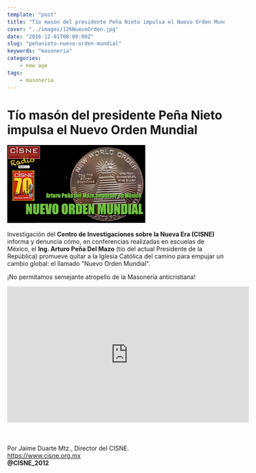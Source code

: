 ```yaml
---
template: "post"
title: "Tío masón del presidente Peña Nieto impulsa el Nuevo Orden Mundial"
cover: "../images/126NuevoOrden.jpg"
date: "2016-12-01T08:00:00Z"
slug: "peñanieto-nuevo-orden-mundial"
keywords: "masoneria"
categories: 
    - new age
tags: 
    - masoneria
---
```



# Tío masón del presidente Peña Nieto impulsa el Nuevo Orden Mundial

![masoneria](../images/126NuevoOrden.jpg)

Investigación del **Centro de Investigaciones sobre la Nueva Era (CISNE)** informa y denuncia cómo, en conferencias realizadas en escuelas de México, el **Ing. Arturo Peña Del Mazo** (tío del actual Presidente de la República) promueve quitar a la Iglesia Católica del camino para empujar un cambio global: el llamado "Nuevo Orden Mundial".

¡No permitamos semejante atropello de la Masonería anticristiana!

<iframe width="560" height="315" src="https://www.youtube.com/embed/Mo9IkdY9jAk" title="YouTube video player" frameborder="0" allow="accelerometer; autoplay; clipboard-write; encrypted-media; gyroscope; picture-in-picture" allowfullscreen></iframe>

<br/><br/>
Por Jaime Duarte Mtz., Director del CISNE.  
<https://www.cisne.org.mx>  
**@CISNE_2012**